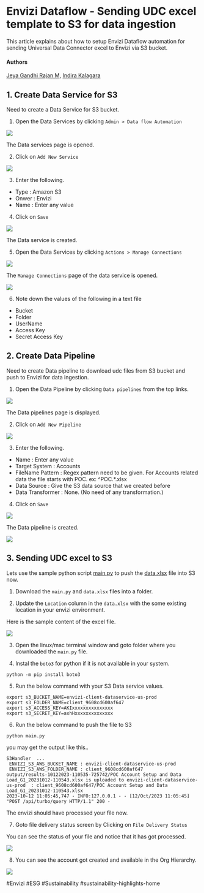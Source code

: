 # Envizi Dataflow - Sending UDC excel template to S3 for data ingestion

This article explains about how to setup Envizi Dataflow automation for sending Universal Data Connector excel to Envizi via S3 bucket.

#### Authors
[Jeya Gandhi Rajan M](https://community.ibm.com/community/user/envirintel/people/jeya-gandhi-rajan-m1), [Indira Kalagara](https://community.ibm.com/community/user/envirintel/people/indira-kumari-kalagara1)


## 1. Create Data Service for S3

Need to create a Data Service for S3 bucket.

1. Open the Data Services by clicking  `Admin > Data flow Automation`

<img src="images/img-11.png">

The Data services page is opened.

2. Click on `Add New Service`

<img src="images/img-12.png">

3. Enter the following.

- Type : Amazon S3
- Onwer : Envizi
- Name : Enter any value

4. Click on `Save`

<img src="images/img-13.png">

The Data service is created.

5. Open the Data Services by clicking  `Actions > Manage Connections`

<img src="images/img-14.png">

The `Manage Connections` page of the data service is opened.

<img src="images/img-15.png">

6. Note down the values of the following in a text file
- Bucket 
- Folder
- UserName
- Access Key
- Secret Access Key


## 2. Create Data Pipeline

Need to create Data pipeline to download udc files from S3 bucket and push to Envizi for data ingestion. 

1. Open the Data Pipeline by clicking  `Data pipelines` from the top links.

<img src="images/img-16.png">

The Data pipelines page is displayed.

2. Click on `Add New Pipeline`

<img src="images/img-17.png">

3. Enter the following.

- Name : Enter any value
- Target System : Accounts
- FileName Pattern : Regex pattern need to be given. For Accounts related data the file starts with POC. ex: ^POC.*\.xlsx
- Data Source : Give the S3 data source that we created before
- Data Transformer : None. (No need of any transformation.)

4. Click on `Save`

<img src="images/img-18.png">

The Data pipeline is created.

<img src="images/img-19.png">


## 3. Sending UDC excel to S3

Lets use the sample python script [main.py](./python/main.py) to push the [data.xlsx](./python/data.xlsx) file into S3 now. 


1. Download the `main.py` and `data.xlsx` files into a folder.

2. Update the `Location` column in the `data.xlsx` with the some existing location in your envizi environment.

Here is the sample content of the excel file.

<img src="images/img-21.png">


3. Open the linux/mac terminal window and goto folder where you downloaded the `main.py` file.

4. Instal the `boto3` for python if it is not available in your system.
```
python -m pip install boto3
```

5. Run the below command with your S3 Data service values.
```
export s3_BUCKET_NAME=envizi-client-dataservice-us-prod
export s3_FOLDER_NAME=client_9608cd600af647
export s3_ACCESS_KEY=AKIxxxxxxxxxxxxxxx
export s3_SECRET_KEY=axhHxxxxxxxxxxxxxx

```
6. Run the below command to push the file to S3
```
python main.py
```

you may get the output like this..
```
S3Handler  ...
 ENVIZI_S3_AWS_BUCKET_NAME : envizi-client-dataservice-us-prod
 ENVIZI_S3_AWS_FOLDER_NAME : client_9608cd600af647
output/results-10122023-110535-725742/POC Account Setup and Data Load_G1_20231012-110543.xlsx is uploaded to envizi-client-dataservice-us-prod  : client_9608cd600af647/POC Account Setup and Data Load_G1_20231012-110543.xlsx
2023-10-12 11:05:45,747 - INFO:127.0.0.1 - - [12/Oct/2023 11:05:45] "POST /api/turbo/query HTTP/1.1" 200 -
```

The envizi should have processed your file now.

7. Goto file delivery status screen by Clicking on `File Delivery Status`

You can see the status of your file and notice that it has got processed.

<img src="images/img-20.png">


8. You can see the account got created and available in the Org Hierarchy.

<img src="images/img-22.png">



#Envizi
#ESG
#Sustainability
#sustainability-highlights-home

